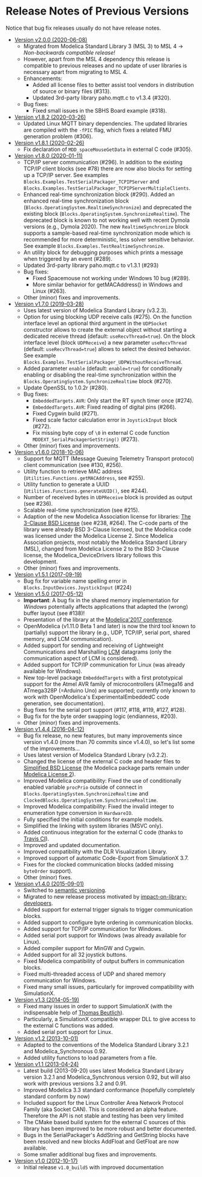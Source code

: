# Release Notes of Previous Versions

Notice that bug fix releases usually do not have release notes.

* [Version v2.0.0 (2020-06-08)](../../releases/tag/v2.0.0)
  * Migrated from Modelica Standard Library 3 (MSL 3) to MSL 4 -> _Non-backwards compatible release!_
  * However, apart from the MSL 4 dependency this release is compatible to previous releases and no update of user libraries is necessary apart from migrating to MSL 4.
  * Enhancements:
    * Added all license files to better assist tool vendors in distribution of source or binary files (#313).
    * Updated 3rd-party library paho.mqtt.c to v1.3.4 (#320).
  * Bug fixes:
    * Fixed small issues in the SBHS Board example (#318).
* [Version v1.8.2 (2020-03-26)](../../releases/tag/v1.8.2)
  * Updated Linux MQTT binary dependencies. The updated libraries are compiled with the `-fPIC` flag, which fixes a related FMU generation problem (#306).
* [Version v1.8.1 (2020-02-26)](../../releases/tag/v1.8.1)
  * Fix declaration of `MDD_spaceMouseGetData` in external C code (#305).
* [Version v1.8.0 (2020-01-11)](../../releases/tag/v1.8.0)
  * TCP/IP server communication (#296). In addition to the existing TCP/IP client blocks (see #78) there are now also blocks for setting up a TCP/IP server. See examples `Blocks.Examples.TestSerialPackager_TCPIPServer` and `Blocks.Examples.TestSerialPackager_TCPIPServerMultipleClients`.
  * Enhanced real-time synchronization block (#290). Added an enhanced real-time synchronization block (`Blocks.OperatingSystem.RealtimeSynchronize`) and deprecated the existing block (`Blocks.OperatingSystem.SynchronizeRealtime`). The deprecated block is known to not working well with recent Dymola versions (e.g., Dymola 2020). The new `RealtimeSynchronize` block supports a sample-based real-time synchronization mode which is recommended for more deterministic, less solver sensitive behavior. See example `Blocks.Examples.TestRealtimeSynchronize`.
  * An utility block for debugging purposes which prints a message when triggered by an event (#289).
  * Updated 3rd-party library paho.mqtt.c to v1.3.1 (#293)
  * Bug fixes:
    * Fixed Spacemouse not working under Windows 10 bug (#289).
    * More similar behavior for getMACAddress() in Windows and Linux (#263).
  * Other (minor) fixes and improvements.
*  [Version v1.7.0 (2019-03-28)](../../releases/tag/v1.7.0)
   * Uses latest version of Modelica Standard Library (v3.2.3).
   * Option for using blocking UDP receive calls (#275). On the function interface level an optional third argument in the `UDPSocket` constructor allows to create the external object without starting a dedicated receive thread (default: `useRecvThread=true`). On the block interface level (block `UDPReceive`) a new parameter `useRecvThread` (default: `useRecvThread=true`) allows to select the desired behavior. See example `Blocks.Examples.TestSerialPackager_UDPWithoutReceiveThread`.
   * Added parameter `enable` (default: `enable=true`) for conditionally enabling or disabling the real-time synchronization within the `Blocks.OperatingSystem.SynchronizeRealtime` block (#270).
   * Update OpenSSL to 1.0.2r (#280).
   * Bug fixes:
     * `EmbeddedTargets.AVR`: Only start the RT synch timer once (#274).
     * `EmbeddedTargets.AVR`: Fixed reading of digital pins (#266).
     * Fixed Cygwin build (#271).
     * Fixed scale factor calculation error in `JoystickInput` block (#272).
     * Fix missing byte copy of `\0` in external C code function `MDDEXT_SerialPackagerGetString()` (#273).
   * Other (minor) fixes and improvements.
*  [Version v1.6.0 (2018-10-06)](../../releases/tag/v1.6.0)
   * Support for MQTT (Message Queuing Telemetry Transport protocol) client communication (see #130, #256).
   * Utility function to retrieve MAC address (`Utilities.Functions.getMACAddress`, see #255).
   * Utility function to generate a UUID (`Utilities.Functions.generateUUID()`, see #244).
   * Number of received bytes in `UDPReceive` block is provided as output (see #236).
   * Scalable real-time synchronization (see #215).
   * Adaption of the new Modelica Association license for libraries:
     [The 3-Clause BSD License](https://modelica.org/licenses/modelica-3-clause-bsd) (see #238, #264).
     The C-code parts of the library were already BSD 3-Clause licensed, but the Modelica code was licensed
     under the Modelica License 2. Since Modelica Association projects, most notably the Modelica Standard Library (MSL),
     changed from Modelica License 2 to the BSD 3-Clause license, the Modelica_DeviceDrivers library follows this development.
   * Other (minor) fixes and improvements.
*  [Version v1.5.1 (2017-09-19)](../../releases/tag/v1.5.1)
    * Bug fix for variable name spelling error in `Blocks.InputDevices.JoystickInput` (#224)
*  [Version v1.5.0 (2017-05-12)](../../releases/tag/v1.5.0)
    * **Important**: A bug fix in the shared memory implementation for *Windows* potentially affects applications that adapted the (wrong) buffer layout (see #138)!
    * Presentation of the library at the [Modelica'2017 conference](https://www.modelica.org/events/modelica2017).
    * OpenModelica (v1.11.0 Beta 1 and later) is now the third tool known to (partially) support the library (e.g., UDP, TCP/IP, serial port, shared memory, and LCM communication).
    * Added support for sending and receiving of Lightweight Communications and Marshalling [LCM](https://lcm-proj.github.io) datagrams (only the communication aspect of LCM is considered).
    * Added support for TCP/IP communication for Linux (was already available for Windows).
    * New top-level package `EmbeddedTargets` with a first prototypical support for the Atmel AVR family of microcontrollers (ATmega16 and ATmega328P (=Arduino Uno) are supported; currently only known to work with OpenModelica's ExperimentalEmbeddedC code generation, see documentation).
    * Bug fixes for the serial port support (#117, #118, #119, #127, #128).
    * Bug fix for the byte order swapping logic (endianness, #203).
    * Other (minor) fixes and improvements.
*  [Version v1.4.4 (2016-04-12)](../../releases/tag/v1.4.4)
    * Bug fix release, no new features, but many improvements since version v1.4.0 (more than 70 commits since v1.4.0), so let's list some of the improvements...
    * Uses latest version of Modelica Standard Library (v3.2.2).
    * Changed the license of the external C code and header files to [Simplified BSD License](Modelica_DeviceDrivers/Resources/License.txt) (the Modelica package parts remain under [Modelica License 2](https://modelica.org/licenses/ModelicaLicense2)).
    * Improved Modelica compatibility: Fixed the use of conditionally enabled variable `procPrio` outside of connect in `Blocks.OperatingSystem.SynchronizeRealtime` and `ClockedBlocks.OperatingSystem.SynchronizeRealtime`.
    * Improved Modelica compatibility: Fixed the invalid integer to enumeration type conversion in `HardwareIO`.
    * Fully specified the initial conditions for example models.
    * Simplified the linking with system libraries (MSVC only).
    * Added continuous integration for the external C code (thanks to [Travis CI](https://travis-ci.org/modelica-3rdparty/Modelica_DeviceDrivers)).
    * Improved and updated documentation.
    * Improved compatibility with the DLR Visualization Library.
    * Improved support of automatic Code-Export from SimulationX 3.7.
    * Fixes for the clocked communication blocks (added missing `byteOrder` support).
    * Other (minor) fixes.
*  [Version v1.4.0 (2015-09-01)](../../releases/tag/v1.4.0)
    * Switched to [semantic versioning](http://semver.org).
    * Migrated to new release process motivated by [impact-on-library-developers](https://github.com/xogeny/impact/blob/master/resources/docs/modelica2015/paper/impact.md#impact-on-librarydevelopers).
    * Added support for external trigger signals to trigger communication blocks.
    * Added support to configure byte ordering in communication blocks.
    * Added support for TCP/IP communication for Windows.
    * Added serial port support for Windows (was already available for Linux).
    * Added compiler support for MinGW and Cygwin.
    * Added support for all 32 joystick buttons.
    * Fixed Modelica compatibility of output buffers in communication blocks.
    * Fixed multi-threaded access of UDP and shared memory communication for Windows.
    * Fixed many small issues, particularly for improved compatibility with SimulationX.
*  [Version v1.3 (2014-05-19)](../../archive/v1.3+build.2.zip)
    * Fixed many issues in order to support SimulationX (with the indispensable help of [Thomas Beutlich](https://github.com/beutlich)).
    * Particularly, a SimulationX compatible wrapper DLL to give access to the external C functions was added.
    * Added serial port support for Linux.
*  [Version v1.2 (2013-10-01)](../../archive/v1.2+build.1.zip)
    * Adapted to the conventions of the Modelica Standard Library 3.2.1 and Modelica_Synchronous 0.92.
    * Added utility functions to load parameters from a file.
*  [Version v1.1 (2013-04-24)](../../archive/v1.1build4.zip)
    * Latest build (2013-09-20) uses latest Modelica Standard Library version 3.2.1 and Modelica_Synchronous version 0.92, but will also work with previous versions 3.2 and 0.91.
    * Improved Modelica 3.3 standard conformance (hopefully completely standard conform by now)
    * Included support for the Linux Controller Area Network Protocol Family (aka Socket CAN). This is considered an alpha feature. Therefore the API is not stable and testing has been very limited
    * The CMake based build system for the external C sources of this library has been improved to be more robust and better documented.
    * Bugs in the SerialPackager's AddString and GetString blocks have been resolved and new blocks AddFloat and GetFloat are now available.
    * Some smaller additional bug fixes and improvements.
*  [Version v1.0 (2012-10-17)](../../archive/v1.0.zip)
    * Initial release `v1.0_build5` with improved documentation
